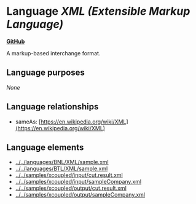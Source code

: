 # Language _XML (Extensible Markup Language)_
**[GitHub](https://github.com/softlang/yas/blob/master/languages/XML)**

A markup-based interchange format.

## Language purposes
_None_

## Language relationships
* sameAs: [https://en.wikipedia.org/wiki/XML](https://en.wikipedia.org/wiki/XML)

## Language elements
* [../../languages/BNL/XML/sample.xml](docs/files/languages-BNL-XML-sample.xml.md)
* [../../languages/BTL/XML/sample.xml](docs/files/languages-BTL-XML-sample.xml.md)
* [../../samples/xcoupled/input/cut.result.xml](docs/files/samples-xcoupled-input-cut.result.xml.md)
* [../../samples/xcoupled/input/sampleCompany.xml](docs/files/samples-xcoupled-input-sampleCompany.xml.md)
* [../../samples/xcoupled/output/cut.result.xml](docs/files/samples-xcoupled-output-cut.result.xml.md)
* [../../samples/xcoupled/output/sampleCompany.xml](docs/files/samples-xcoupled-output-sampleCompany.xml.md)
